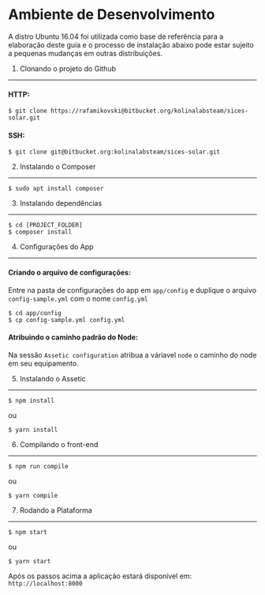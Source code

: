 Ambiente de Desenvolvimento
===========================

A distro Ubuntu 16.04 foi utilizada como base de referência para
a elaboração deste guia e o processo de instalação abaixo pode
estar sujeito a pequenas mudanças em outras distribuições.


1. Clonando o projeto do Github
-------------------------------

#### HTTP:
```
$ git clone https://rafamikovski@bitbucket.org/kolinalabsteam/sices-solar.git
```
#### SSH:
```
$ git clone git@bitbucket.org:kolinalabsteam/sices-solar.git
```


2. Instalando o Composer
------------------------

```
$ sudo apt install composer
```


3. Instalando dependências
--------------------------

```
$ cd [PROJECT_FOLDER]
$ composer install
```


4. Configurações do App
-----------------------

#### Criando o arquivo de configurações:

Entre na pasta de configurações do app em `app/config` e
duplique o arquivo `config-sample.yml` com o nome `config.yml`

```
$ cd app/config
$ cp config-sample.yml config.yml
```

#### Atribuindo o caminho padrão do Node:

Na sessão `Assetic configuration` atribua a váriavel
`node` o caminho do node em seu equipamento.


5. Instalando o Assetic
-----------------------

```
$ npm install
```
ou
```
$ yarn install
```


6. Compilando o front-end
-------------------------

```
$ npm run compile
```
ou
```
$ yarn compile
```


7. Rodando a Plataforma
-----------------------

```
$ npm start
```
ou
```
$ yarn start
```

Após os passos acima a aplicação estará disponível em: `http://localhost:8000`
